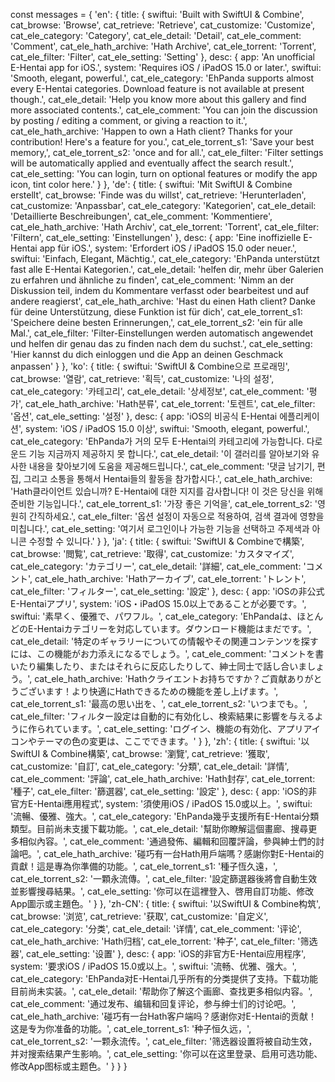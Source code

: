 const messages = {
    'en': {
        title: {
            swiftui: 'Built with SwiftUI & Combine',
            cat_browse: 'Browse',
            cat_retrieve: 'Retrieve',
            cat_customize: 'Customize',
            cat_ele_category: 'Category',
            cat_ele_detail: 'Detail',
            cat_ele_comment: 'Comment',
            cat_ele_hath_archive: 'Hath Archive',
            cat_ele_torrent: 'Torrent',
            cat_ele_filter: 'Filter',
            cat_ele_setting: 'Setting'
        },
        desc: {
            app: 'An unofficial E-Hentai app for iOS.',
            system: 'Requires iOS / iPadOS 15.0 or later.',
            swiftui: 'Smooth, elegant, powerful.',
            cat_ele_category: 'EhPanda supports almost every E-Hentai categories. Download feature is not available at present though.',
            cat_ele_detail: 'Help you know more about this gallery and find more associated contents.',
            cat_ele_comment: 'You can join the discussion by posting / editing a comment, or giving a reaction to it.',
            cat_ele_hath_archive: 'Happen to own a Hath client? Thanks for your contribution! Here\'s a feature for you.',
            cat_ele_torrent_s1: 'Save your best memory,',
            cat_ele_torrent_s2: 'once and for all.',
            cat_ele_filter: 'Filter settings will be automatically applied and eventually affect the search result.',
            cat_ele_setting: 'You can login, turn on optional features or modify the app icon, tint color here.'
        }
    },
    'de': {
        title: {
            swiftui: 'Mit SwiftUI & Combine erstellt',
            cat_browse: 'Finde was du willst',
            cat_retrieve: 'Herunterladen',
            cat_customize: 'Anpassbar',
            cat_ele_category: 'Kategorien',
            cat_ele_detail: 'Detaillierte Beschreibungen',
            cat_ele_comment: 'Kommentiere',
            cat_ele_hath_archive: 'Hath Archiv',
            cat_ele_torrent: 'Torrent',
            cat_ele_filter: 'Filtern',
            cat_ele_setting: 'Einstellungen'
        },
        desc: {
            app: 'Eine inoffizielle E-Hentai app für iOS.',
            system: 'Erfordert iOS / iPadOS 15.0 oder neuer.',
            swiftui: 'Einfach, Elegant, Mächtig.',
            cat_ele_category: 'EhPanda unterstützt fast alle E-Hentai Kategorien.',
            cat_ele_detail: 'helfen dir, mehr über Galerien zu erfahren und ähnliche zu finden',
            cat_ele_comment: 'Nimm an der Diskussion teil, indem du Kommentare verfasst oder bearbeitest und auf andere reagierst',
            cat_ele_hath_archive: 'Hast du einen Hath client? Danke für deine Unterstützung, diese Funktion ist für dich',
            cat_ele_torrent_s1: 'Speichere deine besten Erinnerungen,',
            cat_ele_torrent_s2: 'ein für alle Mal.',
            cat_ele_filter: 'Filter-Einstellungen werden automatisch angewendet und helfen dir genau das zu finden nach dem du suchst.',
            cat_ele_setting: 'Hier kannst du dich einloggen und die App an deinen Geschmack anpassen'
         }
    },
    'ko': {
        title: {
            swiftui: 'SwiftUI & Combine으로 프로래밍',
            cat_browse: '열람',
            cat_retrieve: '획득',
            cat_customize: '나의 설정',
            cat_ele_category: '카테고리',
            cat_ele_detail: '상세정보',
            cat_ele_comment: '평가',
            cat_ele_hath_archive: 'Hath분류',
            cat_ele_torrent: '토렌트',
            cat_ele_filter: '옵션',
            cat_ele_setting: '설정'
        },
        desc: {
            app: 'iOS의 비공식 E-Hentai 에플리케이션',
            system: 'iOS / iPadOS 15.0 이상',
            swiftui: 'Smooth, elegant, powerful.',
            cat_ele_category: 'EhPanda가 거의 모두 E-Hentai의 카테고리에 가능합니다. 다로운드 기능 지금까지 제공하지 못 합니다.',
            cat_ele_detail: '이 갤러리를 알아보기와 유사한 내용을 찾아보기에 도움을 제공해드립니다.',
            cat_ele_comment: '댓글 남기기, 편집, 그리고 소통을 통해서 Hentai들의 활동을 참가합시다.',
            cat_ele_hath_archive: 'Hath클라이언트 있습니까? E-Hentai에 대한 지지를 감사합니다! 이 것은 당신을 위해 준비한 기능입니다.',
            cat_ele_torrent_s1: '가장 좋은 기억을',
            cat_ele_torrent_s2: '영원히 간직하세요.',
            cat_ele_filter: '옵션 설정이 자동으로 적용하여, 검색 결과에 영향을 미칩니다.',
            cat_ele_setting: '여기서 로그인이나 가능한 기능을 선택하고 주제색과 아니콘 수정할 수 있니다.'
        }
    },
    'ja': {
        title: {
            swiftui: 'SwiftUI & Combineで構築',
            cat_browse: '閲覧',
            cat_retrieve: '取得',
            cat_customize: 'カスタマイズ',
            cat_ele_category: 'カテゴリー',
            cat_ele_detail: '詳細',
            cat_ele_comment: 'コメント',
            cat_ele_hath_archive: 'Hathアーカイブ',
            cat_ele_torrent: 'トレント',
            cat_ele_filter: 'フィルター',
            cat_ele_setting: '設定'
        },
        desc: {
            app: 'iOSの非公式E-Hentaiアプリ',
            system: 'iOS・iPadOS 15.0以上であることが必要です。',
            swiftui: '素早く、優雅で、パワフル。',
            cat_ele_category: 'EhPandaは、ほとんどのE-Hentaiカテゴリーを対応しています。ダウンロード機能はまだです。',
            cat_ele_detail: '特定のギャラリーについての情報やその関連コンテンツを探すには、この機能がお力添えになるでしょう。',
            cat_ele_comment: 'コメントを書いたり編集したり、またはそれらに反応したりして、紳士同士で話し合いましょう。',
            cat_ele_hath_archive: 'Hathクライエントお持ちですか？ご貢献ありがとうございます！より快適にHathできるための機能を差し上げます。',
            cat_ele_torrent_s1: '最高の思い出を、',
            cat_ele_torrent_s2: 'いつまでも。',
            cat_ele_filter: 'フィルター設定は自動的に有効化し、検索結果に影響を与えるように作られています。',
            cat_ele_setting: 'ログイン、機能の有効化、アプリアイコンやテーマの色の変更は、ここでできます。'
        }
    },
    'zh': {
        title: {
            swiftui: '以SwiftUI & Combine構築',
            cat_browse: '瀏覽',
            cat_retrieve: '獲取',
            cat_customize: '自訂',
            cat_ele_category: '分類',
            cat_ele_detail: '詳情',
            cat_ele_comment: '評論',
            cat_ele_hath_archive: 'Hath封存',
            cat_ele_torrent: '種子',
            cat_ele_filter: '篩選器',
            cat_ele_setting: '設定'
        },
        desc: {
            app: 'iOS的非官方E-Hentai應用程式',
            system: '須使用iOS / iPadOS 15.0或以上。',
            swiftui: '流暢、優雅、強大。',
            cat_ele_category: 'EhPanda幾乎支援所有E-Hentai分類類型。目前尚未支援下載功能。',
            cat_ele_detail: '幫助你瞭解這個畫廊、搜尋更多相似內容。',
            cat_ele_comment: '通過發佈、編輯和回覆評論，參與紳士們的討論吧。',
            cat_ele_hath_archive: '碰巧有一台Hath用戶端嗎？感謝你對E-Hentai的貢獻！這是專為你準備的功能。',
            cat_ele_torrent_s1: '種子恆久遠，',
            cat_ele_torrent_s2: '一顆永流傳。',
            cat_ele_filter: '設定篩選器後將會自動生效並影響搜尋結果。',
            cat_ele_setting: '你可以在這裡登入、啓用自訂功能、修改App圖示或主題色。'
        }
    },
    'zh-CN': {
        title: {
            swiftui: '以SwiftUI & Combine构筑',
            cat_browse: '浏览',
            cat_retrieve: '获取',
            cat_customize: '自定义',
            cat_ele_category: '分类',
            cat_ele_detail: '详情',
            cat_ele_comment: '评论',
            cat_ele_hath_archive: 'Hath归档',
            cat_ele_torrent: '种子',
            cat_ele_filter: '筛选器',
            cat_ele_setting: '设置'
        },
        desc: {
            app: 'iOS的非官方E-Hentai应用程序',
            system: '要求iOS / iPadOS 15.0或以上。',
            swiftui: '流畅、优雅、强大。',
            cat_ele_category: 'EhPanda对E-Hentai几乎所有的分类提供了支持。下载功能目前尚未实装。',
            cat_ele_detail: '帮助你了解这个画廊、查找更多相似内容。',
            cat_ele_comment: '通过发布、编辑和回复评论，参与绅士们的讨论吧。',
            cat_ele_hath_archive: '碰巧有一台Hath客户端吗？感谢你对E-Hentai的贡献！这是专为你准备的功能。',
            cat_ele_torrent_s1: '种子恒久远，',
            cat_ele_torrent_s2: '一颗永流传。',
            cat_ele_filter: '筛选器设置将被自动生效，并对搜索结果产生影响。',
            cat_ele_setting: '你可以在这里登录、启用可选功能、修改App图标或主题色。'
        }
    }
}